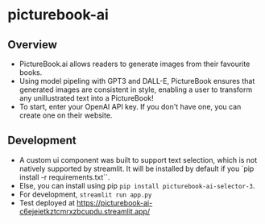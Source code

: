 # picturebook-ai

## Overview 
* PictureBook.ai allows readers to generate images from their favourite books.
* Using model pipeling with GPT3 and DALL-E, PictureBook ensures that generated images are consistent in style, enabling a user to transform any unillustrated text into a PictureBook!
* To start, enter your OpenAI API key. If you don't have one, you can create one on their website.

## Development   
* A custom ui component was built to support text selection, which is not natively supported by streamlit. It will be installed by default if you `pip install -r requirements.txt``.
* Else, you can install using pip `pip install picturebook-ai-selector-3`.
* For development, `streamlit run app.py`
* Test deployed at https://picturebook-ai-c6ejeietkztcmrxzbcupdu.streamlit.app/
